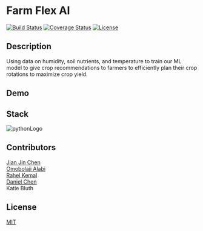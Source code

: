 # Farm Flex AI 

[![Build Status](https://img.shields.io/travis/username/reponame.svg?style=flat-square)](https://travis-ci.org/username/reponame)
[![Coverage Status](https://img.shields.io/coveralls/username/reponame.svg?style=flat-square)](https://coveralls.io/github/username/reponame)
[![License](https://img.shields.io/github/license/isayahc/python-sample-template.svg?style=flat-square)](LICENSE)

## Description

Using data on humidity, soil nutrients, and temperature to train our ML model to give crop recommendations to farmers to efficiently plan 
their crop rotations to maximize crop yield.  

## Demo



## Stack 
![pythonLogo](https://github.com/isayahc/Crop-AI/assets/122761865/1ea56d85-c101-41dd-aef2-4d7b31557c1c)

## Contributors
[Jian Jin Chen](https://github.com/JJC3321) <br />
[Omobolaji Alabi](https://github.com/SlinkyWalnut) <br />
[Rahel Kemal](https://github.com/rahelskemal) <br />
[Daniel Chen](https://github.com/dchen024) <br />
Katie Bluth

## License

[MIT](LICENSE)
